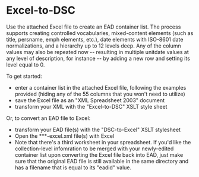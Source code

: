 Excel-to-DSC
============
Use the attached Excel file to create an EAD container list. The process supports creating controlled vocabularies, mixed-content elements (such as title, persname, emph elements, etc.), date elements with ISO-8601 date normalizations, and a hierarchy up to 12 levels deep. Any of the column values may also be repeated now -- resulting in multiple unitdate values at any level of description, for instance -- by adding a new row and setting its level equal to 0.

To get started:

* enter a container list in the attached Excel file, following the examples provided (hiding any of the 55 columns that you won't need to utilize)
* save the Excel file as an "XML Spreadsheet 2003" document
* transform your XML with the "Excel-to-DSC" XSLT style sheet

Or, to convert an EAD file to Excel:
* transform your EAD file(s) with the "DSC-to-Excel" XSLT stylesheet
* Open the ***-excel.xml file(s) with Excel
* Note that there's a third worksheet in your spreadsheet.  If you'd like the collection-level infomration to be merged with your newly-edited container list upon converting the Excel file back into EAD, just make sure that the original EAD file is still available in the same directory and has a filename that is equal to its "eadid" value.
